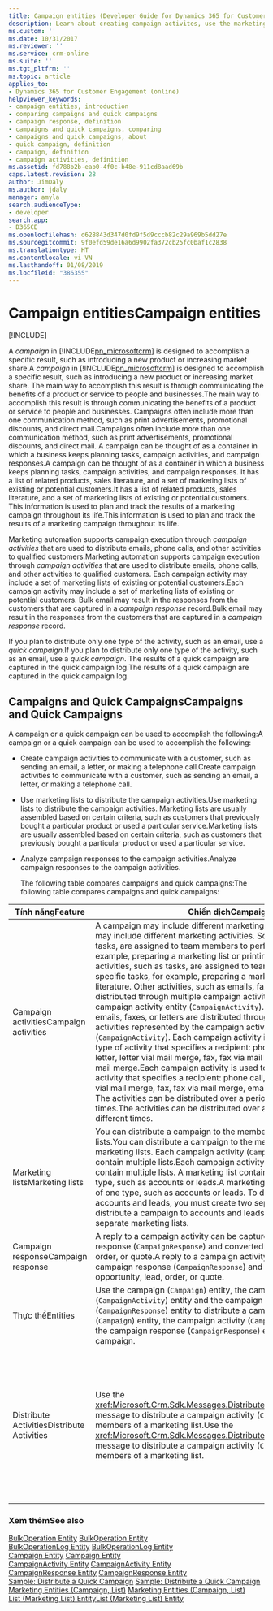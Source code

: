 ```yaml
---
title: Campaign entities (Developer Guide for Dynamics 365 for Customer Engagement) | MicrosoftDocs
description: Learn about creating campaign activites, use the marketing lists to distribute the campaign activites, and analyze campaign responses to the campaign activities.
ms.custom: ''
ms.date: 10/31/2017
ms.reviewer: ''
ms.service: crm-online
ms.suite: ''
ms.tgt_pltfrm: ''
ms.topic: article
applies_to:
- Dynamics 365 for Customer Engagement (online)
helpviewer_keywords:
- campaign entities, introduction
- comparing campaigns and quick campaigns
- campaign response, definition
- campaigns and quick campaigns, comparing
- campaigns and quick campaigns, about
- quick campaign, definition
- campaign, definition
- campaign activities, definition
ms.assetid: fd788b2b-eab0-4f0c-b48e-911cd8aad69b
caps.latest.revision: 28
author: JimDaly
ms.author: jdaly
manager: amyla
search.audienceType:
- developer
search.app:
- D365CE
ms.openlocfilehash: d628843d347d0fd9f5d9cccb82c29a969b5dd27e
ms.sourcegitcommit: 9f0efd59de16a6d9902fa372cb25fc0baf1c2838
ms.translationtype: HT
ms.contentlocale: vi-VN
ms.lasthandoff: 01/08/2019
ms.locfileid: "386355"
---
```

# <a name="campaign-entities"></a><span data-ttu-id="a3c3e-103">Campaign entities</span><span class="sxs-lookup"><span data-stu-id="a3c3e-103">Campaign entities</span></span>

[!INCLUDE[](../includes/cc_applies_to_update_9_0_0.md)]

<span data-ttu-id="a3c3e-104">A *campaign* in [!INCLUDE[pn_microsoftcrm](../includes/pn-microsoftcrm.md)] is designed to accomplish a specific result, such as introducing a new product or increasing market share.</span><span class="sxs-lookup"><span data-stu-id="a3c3e-104">A *campaign* in [!INCLUDE[pn_microsoftcrm](../includes/pn-microsoftcrm.md)] is designed to accomplish a specific result, such as introducing a new product or increasing market share.</span></span> <span data-ttu-id="a3c3e-105">The main way to accomplish this result is through communicating the benefits of a product or service to people and businesses.</span><span class="sxs-lookup"><span data-stu-id="a3c3e-105">The main way to accomplish this result is through communicating the benefits of a product or service to people and businesses.</span></span> <span data-ttu-id="a3c3e-106">Campaigns often include more than one communication method, such as print advertisements, promotional discounts, and direct mail.</span><span class="sxs-lookup"><span data-stu-id="a3c3e-106">Campaigns often include more than one communication method, such as print advertisements, promotional discounts, and direct mail.</span></span> <span data-ttu-id="a3c3e-107">A campaign can be thought of as a container in which a business keeps planning tasks, campaign activities, and campaign responses.</span><span class="sxs-lookup"><span data-stu-id="a3c3e-107">A campaign can be thought of as a container in which a business keeps planning tasks, campaign activities, and campaign responses.</span></span> <span data-ttu-id="a3c3e-108">It has a list of related products, sales literature, and a set of marketing lists of existing or potential customers.</span><span class="sxs-lookup"><span data-stu-id="a3c3e-108">It has a list of related products, sales literature, and a set of marketing lists of existing or potential customers.</span></span> <span data-ttu-id="a3c3e-109">This information is used to plan and track the results of a marketing campaign throughout its life.</span><span class="sxs-lookup"><span data-stu-id="a3c3e-109">This information is used to plan and track the results of a marketing campaign throughout its life.</span></span>  
  
 <span data-ttu-id="a3c3e-110">Marketing automation supports campaign execution through *campaign activities* that are used to distribute emails, phone calls, and other activities to qualified customers.</span><span class="sxs-lookup"><span data-stu-id="a3c3e-110">Marketing automation supports campaign execution through *campaign activities* that are used to distribute emails, phone calls, and other activities to qualified customers.</span></span> <span data-ttu-id="a3c3e-111">Each campaign activity may include a set of marketing lists of existing or potential customers.</span><span class="sxs-lookup"><span data-stu-id="a3c3e-111">Each campaign activity may include a set of marketing lists of existing or potential customers.</span></span> <span data-ttu-id="a3c3e-112">Bulk email may result in the responses from the customers that are captured in a *campaign response* record.</span><span class="sxs-lookup"><span data-stu-id="a3c3e-112">Bulk email may result in the responses from the customers that are captured in a *campaign response* record.</span></span>  
  
 <span data-ttu-id="a3c3e-113">If you plan to distribute only one type of the activity, such as an email, use a *quick campaign*.</span><span class="sxs-lookup"><span data-stu-id="a3c3e-113">If you plan to distribute only one type of the activity, such as an email, use a *quick campaign*.</span></span> <span data-ttu-id="a3c3e-114">The results of a quick campaign are captured in the quick campaign log.</span><span class="sxs-lookup"><span data-stu-id="a3c3e-114">The results of a quick campaign are captured in the quick campaign log.</span></span>  
  
## <a name="campaigns-and-quick-campaigns"></a><span data-ttu-id="a3c3e-115">Campaigns and Quick Campaigns</span><span class="sxs-lookup"><span data-stu-id="a3c3e-115">Campaigns and Quick Campaigns</span></span>  
 <span data-ttu-id="a3c3e-116">A campaign or a quick campaign can be used to accomplish the following:</span><span class="sxs-lookup"><span data-stu-id="a3c3e-116">A campaign or a quick campaign can be used to accomplish the following:</span></span>  
  
- <span data-ttu-id="a3c3e-117">Create campaign activities to communicate with a customer, such as sending an email, a letter, or making a telephone call.</span><span class="sxs-lookup"><span data-stu-id="a3c3e-117">Create campaign activities to communicate with a customer, such as sending an email, a letter, or making a telephone call.</span></span>  
  
- <span data-ttu-id="a3c3e-118">Use marketing lists to distribute the campaign activities.</span><span class="sxs-lookup"><span data-stu-id="a3c3e-118">Use marketing lists to distribute the campaign activities.</span></span> <span data-ttu-id="a3c3e-119">Marketing lists are usually assembled based on certain criteria, such as customers that previously bought a particular product or used a particular service.</span><span class="sxs-lookup"><span data-stu-id="a3c3e-119">Marketing lists are usually assembled based on certain criteria, such as customers that previously bought a particular product or used a particular service.</span></span>  
  
- <span data-ttu-id="a3c3e-120">Analyze campaign responses to the campaign activities.</span><span class="sxs-lookup"><span data-stu-id="a3c3e-120">Analyze campaign responses to the campaign activities.</span></span>  
  
  <span data-ttu-id="a3c3e-121">The following table compares campaigns and quick campaigns:</span><span class="sxs-lookup"><span data-stu-id="a3c3e-121">The following table compares campaigns and quick campaigns:</span></span>  
  
|<span data-ttu-id="a3c3e-122">Tính năng</span><span class="sxs-lookup"><span data-stu-id="a3c3e-122">Feature</span></span>|<span data-ttu-id="a3c3e-123">Chiến dịch</span><span class="sxs-lookup"><span data-stu-id="a3c3e-123">Campaign</span></span>|<span data-ttu-id="a3c3e-124">Chiến dịch Nhanh gọn</span><span class="sxs-lookup"><span data-stu-id="a3c3e-124">Quick Campaign</span></span>|  
|-------------|--------------|--------------------|  
|<span data-ttu-id="a3c3e-125">Campaign activities</span><span class="sxs-lookup"><span data-stu-id="a3c3e-125">Campaign activities</span></span>|<span data-ttu-id="a3c3e-126">A campaign may include different marketing activities.</span><span class="sxs-lookup"><span data-stu-id="a3c3e-126">A campaign may include different marketing activities.</span></span> <span data-ttu-id="a3c3e-127">Some activities, such as tasks, are assigned to team members to perform specific tasks, for example, preparing a marketing list or printing sales literature.</span><span class="sxs-lookup"><span data-stu-id="a3c3e-127">Some activities, such as tasks, are assigned to team members to perform specific tasks, for example, preparing a marketing list or printing sales literature.</span></span> <span data-ttu-id="a3c3e-128">Other activities, such as emails, faxes, or letters are distributed through multiple campaign activities represented by the campaign activity entity (`CampaignActivity`).</span><span class="sxs-lookup"><span data-stu-id="a3c3e-128">Other activities, such as emails, faxes, or letters are distributed through multiple campaign activities represented by the campaign activity entity (`CampaignActivity`).</span></span> <span data-ttu-id="a3c3e-129">Each campaign activity is used to distribute one type of activity that specifies a recipient: phone call, appointment, letter, letter vial mail merge, fax, fax via mail merge, email, email via mail merge.</span><span class="sxs-lookup"><span data-stu-id="a3c3e-129">Each campaign activity is used to distribute one type of activity that specifies a recipient: phone call, appointment, letter, letter vial mail merge, fax, fax via mail merge, email, email via mail merge.</span></span> <span data-ttu-id="a3c3e-130">The activities can be distributed over a period of time and at different times.</span><span class="sxs-lookup"><span data-stu-id="a3c3e-130">The activities can be distributed over a period of time and at different times.</span></span>|<span data-ttu-id="a3c3e-131">A quick campaign distributes one type of activity that specifies a recipient: phone call, appointment, letter, letter vial mail merge, fax, fax via mail merge, email, email via mail merge.</span><span class="sxs-lookup"><span data-stu-id="a3c3e-131">A quick campaign distributes one type of activity that specifies a recipient: phone call, appointment, letter, letter vial mail merge, fax, fax via mail merge, email, email via mail merge.</span></span> <span data-ttu-id="a3c3e-132">The activities are distributed to recipients at one point in time.</span><span class="sxs-lookup"><span data-stu-id="a3c3e-132">The activities are distributed to recipients at one point in time.</span></span>|  
|<span data-ttu-id="a3c3e-133">Marketing lists</span><span class="sxs-lookup"><span data-stu-id="a3c3e-133">Marketing lists</span></span>|<span data-ttu-id="a3c3e-134">You can distribute a campaign to the members of different marketing lists.</span><span class="sxs-lookup"><span data-stu-id="a3c3e-134">You can distribute a campaign to the members of different marketing lists.</span></span> <span data-ttu-id="a3c3e-135">Each campaign activity (`CampaignActivity`) may contain multiple lists.</span><span class="sxs-lookup"><span data-stu-id="a3c3e-135">Each campaign activity (`CampaignActivity`) may contain multiple lists.</span></span> <span data-ttu-id="a3c3e-136">A marketing list contains the records of one type, such as accounts or leads.</span><span class="sxs-lookup"><span data-stu-id="a3c3e-136">A marketing list contains the records of one type, such as accounts or leads.</span></span> <span data-ttu-id="a3c3e-137">To distribute a campaign to accounts and leads, you must create two separate marketing lists.</span><span class="sxs-lookup"><span data-stu-id="a3c3e-137">To distribute a campaign to accounts and leads, you must create two separate marketing lists.</span></span>|<span data-ttu-id="a3c3e-138">A quick campaign can be distributed to the members of one marketing list, or to the accounts, contacts, or leads selected by a query.</span><span class="sxs-lookup"><span data-stu-id="a3c3e-138">A quick campaign can be distributed to the members of one marketing list, or to the accounts, contacts, or leads selected by a query.</span></span>|  
|<span data-ttu-id="a3c3e-139">Campaign response</span><span class="sxs-lookup"><span data-stu-id="a3c3e-139">Campaign response</span></span>|<span data-ttu-id="a3c3e-140">A reply to a campaign activity can be captured in the campaign response (`CampaignResponse`) and converted to an opportunity, lead, order, or quote.</span><span class="sxs-lookup"><span data-stu-id="a3c3e-140">A reply to a campaign activity can be captured in the campaign response (`CampaignResponse`) and converted to an opportunity, lead, order, or quote.</span></span>|<span data-ttu-id="a3c3e-141">The results of a quick campaign are captured in the quick campaign log (`BulkOperationLog`).</span><span class="sxs-lookup"><span data-stu-id="a3c3e-141">The results of a quick campaign are captured in the quick campaign log (`BulkOperationLog`).</span></span>|  
|<span data-ttu-id="a3c3e-142">Thực thể</span><span class="sxs-lookup"><span data-stu-id="a3c3e-142">Entities</span></span>|<span data-ttu-id="a3c3e-143">Use the campaign (`Campaign`) entity, the campaign activity (`CampaignActivity`) entity and the campaign response (`CampaignResponse`) entity to distribute a campaign.</span><span class="sxs-lookup"><span data-stu-id="a3c3e-143">Use the campaign (`Campaign`) entity, the campaign activity (`CampaignActivity`) entity and the campaign response (`CampaignResponse`) entity to distribute a campaign.</span></span>|<span data-ttu-id="a3c3e-144">Use the bulk operation (quick campaign) (`BulkOperation`) entity and the bulk operation log (quick campaign log) (`BulkOperationLog`) entity to distribute a quick campaign.</span><span class="sxs-lookup"><span data-stu-id="a3c3e-144">Use the bulk operation (quick campaign) (`BulkOperation`) entity and the bulk operation log (quick campaign log) (`BulkOperationLog`) entity to distribute a quick campaign.</span></span>|  
|<span data-ttu-id="a3c3e-145">Distribute Activities</span><span class="sxs-lookup"><span data-stu-id="a3c3e-145">Distribute Activities</span></span>|<span data-ttu-id="a3c3e-146">Use the <xref:Microsoft.Crm.Sdk.Messages.DistributeCampaignActivityRequest> message to distribute a campaign activity (`CampaignActivity`) to the members of a marketing list.</span><span class="sxs-lookup"><span data-stu-id="a3c3e-146">Use the <xref:Microsoft.Crm.Sdk.Messages.DistributeCampaignActivityRequest> message to distribute a campaign activity (`CampaignActivity`) to the members of a marketing list.</span></span>|<span data-ttu-id="a3c3e-147">Use the <xref:Microsoft.Crm.Sdk.Messages.PropagateByExpressionRequest> message to distribute an activity, such as email or fax, to the accounts, contacts, or leads selected by the query.</span><span class="sxs-lookup"><span data-stu-id="a3c3e-147">Use the <xref:Microsoft.Crm.Sdk.Messages.PropagateByExpressionRequest> message to distribute an activity, such as email or fax, to the accounts, contacts, or leads selected by the query.</span></span><br /><br /> <span data-ttu-id="a3c3e-148">Use the <xref:Microsoft.Crm.Sdk.Messages.CreateActivitiesListRequest> message to distribute an activity, such as email or fax, to the members of a marketing list.</span><span class="sxs-lookup"><span data-stu-id="a3c3e-148">Use the <xref:Microsoft.Crm.Sdk.Messages.CreateActivitiesListRequest> message to distribute an activity, such as email or fax, to the members of a marketing list.</span></span>|  
  
### <a name="see-also"></a><span data-ttu-id="a3c3e-149">Xem thêm</span><span class="sxs-lookup"><span data-stu-id="a3c3e-149">See also</span></span>  
 <span data-ttu-id="a3c3e-150">[BulkOperation Entity](entities/bulkoperation.md) </span><span class="sxs-lookup"><span data-stu-id="a3c3e-150">[BulkOperation Entity](entities/bulkoperation.md) </span></span>  
 <span data-ttu-id="a3c3e-151">[BulkOperationLog Entity](entities/bulkoperationlog.md) </span><span class="sxs-lookup"><span data-stu-id="a3c3e-151">[BulkOperationLog Entity](entities/bulkoperationlog.md) </span></span>  
 <span data-ttu-id="a3c3e-152">[Campaign Entity](entities/campaign.md) </span><span class="sxs-lookup"><span data-stu-id="a3c3e-152">[Campaign Entity](entities/campaign.md) </span></span>  
 <span data-ttu-id="a3c3e-153">[CampaignActivity Entity](entities/campaignactivity.md) </span><span class="sxs-lookup"><span data-stu-id="a3c3e-153">[CampaignActivity Entity](entities/campaignactivity.md) </span></span>  
 <span data-ttu-id="a3c3e-154">[CampaignResponse Entity](entities/campaignresponse.md) </span><span class="sxs-lookup"><span data-stu-id="a3c3e-154">[CampaignResponse Entity](entities/campaignresponse.md) </span></span>  
 <span data-ttu-id="a3c3e-155">[Sample: Distribute a Quick Campaign](sample-distribute-a-quick-campaign.md) </span><span class="sxs-lookup"><span data-stu-id="a3c3e-155">[Sample: Distribute a Quick Campaign](sample-distribute-a-quick-campaign.md) </span></span>  
 <span data-ttu-id="a3c3e-156">[Marketing Entities (Campaign, List)](marketing-entities-campaign-list.md) </span><span class="sxs-lookup"><span data-stu-id="a3c3e-156">[Marketing Entities (Campaign, List)](marketing-entities-campaign-list.md) </span></span>  
 [<span data-ttu-id="a3c3e-157">List (Marketing List) Entity</span><span class="sxs-lookup"><span data-stu-id="a3c3e-157">List (Marketing List) Entity</span></span>](list-marketing-list-entity.md)
